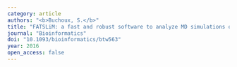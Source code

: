 ```yaml
---
category: article
authors: "<b>Buchoux, S.</b>"
title: "FATSLiM: a fast and robust software to analyze MD simulations of membranes"
journal: "Bioinformatics"
doi: "10.1093/bioinformatics/btw563"
year: 2016
open_access: false
---
```

